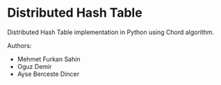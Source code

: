 # Distributed Hash Table

Distributed Hash Table implementation in Python using Chord algorithm. 

Authors:
* Mehmet Furkan Sahin
* Oguz Demir
* Ayse Berceste Dincer
